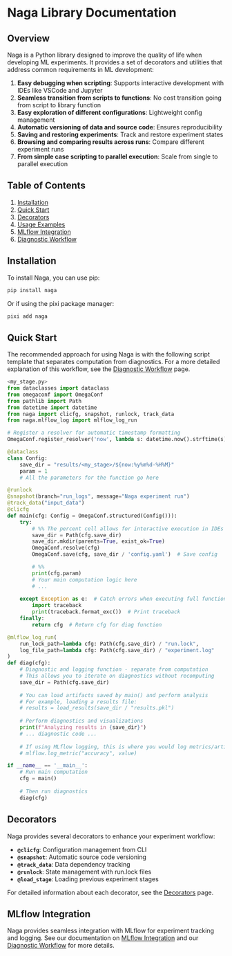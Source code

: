 # Naga Library Documentation

## Overview

Naga is a Python library designed to improve the quality of life when developing ML experiments. It provides a set of decorators and utilities that address common requirements in ML development:

1. **Easy debugging when scripting**: Supports interactive development with IDEs like VSCode and Jupyter
2. **Seamless transition from scripts to functions**: No cost transition going from script to library function
3. **Easy exploration of different configurations**: Lightweight config management
4. **Automatic versioning of data and source code**: Ensures reproducibility
5. **Saving and restoring experiments**: Track and restore experiment states
6. **Browsing and comparing results across runs**: Compare different experiment runs
7. **From simple case scripting to parallel execution**: Scale from single to parallel execution

## Table of Contents

1. [Installation](#installation)
2. [Quick Start](#quick-start)
3. [Decorators](./decorators.md)
4. [Usage Examples](./examples.md)
5. [MLflow Integration](#mlflow-integration)
6. [Diagnostic Workflow](./DIAGNOSTIC_WORKFLOW.md)

## Installation

To install Naga, you can use pip:

```bash
pip install naga
```

Or if using the pixi package manager:

```bash
pixi add naga
```

## Quick Start

The recommended approach for using Naga is with the following script template that separates computation from diagnostics. For a more detailed explanation of this workflow, see the [Diagnostic Workflow](./DIAGNOSTIC_WORKFLOW.md) page.

```python
<my_stage.py>
from dataclasses import dataclass
from omegaconf import OmegaConf
from pathlib import Path
from datetime import datetime
from naga import clicfg, snapshot, runlock, track_data
from naga.mlflow_log import mlflow_log_run

# Register a resolver for automatic timestamp formatting
OmegaConf.register_resolver('now', lambda s: datetime.now().strftime(s), replace=True)

@dataclass
class Config:
    save_dir = "results/<my_stage>/${now:%y%m%d-%H%M}"
    param = 1
    # All the parameters for the function go here

@runlock
@snapshot(branch="run_logs", message="Naga experiment run")
@track_data("input_data")
@clicfg
def main(cfg: Config = OmegaConf.structured(Config())):
    try: 
        # %% The percent cell allows for interactive execution in IDEs like VSCode or Jupyter console
        save_dir = Path(cfg.save_dir)
        save_dir.mkdir(parents=True, exist_ok=True)
        OmegaConf.resolve(cfg)
        OmegaConf.save(cfg, save_dir / 'config.yaml')  # Save config

        # %%
        print(cfg.param)
        # Your main computation logic here
        # ...
        
    except Exception as e:  # Catch errors when executing full function
        import traceback
        print(traceback.format_exc())  # Print traceback
    finally:
        return cfg  # Return cfg for diag function

@mlflow_log_run(
    run_lock_path=lambda cfg: Path(cfg.save_dir) / "run.lock",
    log_file_path=lambda cfg: Path(cfg.save_dir) / "experiment.log"
)
def diag(cfg):
    # Diagnostic and logging function - separate from computation
    # This allows you to iterate on diagnostics without recomputing
    save_dir = Path(cfg.save_dir)
    
    # You can load artifacts saved by main() and perform analysis
    # For example, loading a results file:
    # results = load_results(save_dir / "results.pkl")
    
    # Perform diagnostics and visualizations
    print(f"Analyzing results in {save_dir}")
    # ... diagnostic code ...
    
    # If using MLflow logging, this is where you would log metrics/artifacts
    # mlflow.log_metric("accuracy", value)

if __name__ == '__main__':
    # Run main computation
    cfg = main()
    
    # Then run diagnostics
    diag(cfg)
```

## Decorators

Naga provides several decorators to enhance your experiment workflow:

- **`@clicfg`**: Configuration management from CLI
- **`@snapshot`**: Automatic source code versioning
- **`@track_data`**: Data dependency tracking
- **`@runlock`**: State management with run.lock files
- **`@load_stage`**: Loading previous experiment stages

For detailed information about each decorator, see the [Decorators](./decorators.md) page.

## MLflow Integration

Naga provides seamless integration with MLflow for experiment tracking and logging. See our documentation on [MLflow Integration](./decorators.md#mlflow-integration) and our [Diagnostic Workflow](./DIAGNOSTIC_WORKFLOW.md) for more details.
